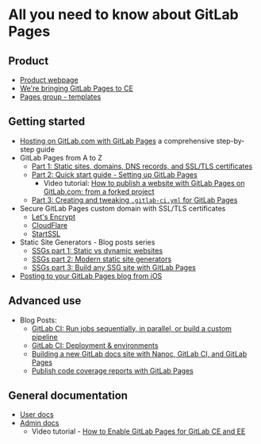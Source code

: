 # All you need to know about GitLab Pages

## Product

- [Product webpage](https://pages.gitlab.io)
- [We're bringing GitLab Pages to CE](https://about.gitlab.com/2016/12/24/were-bringing-gitlab-pages-to-community-edition/)
- [Pages group - templates](https://gitlab.com/pages)

## Getting started

- [Hosting on GitLab.com with GitLab Pages](https://about.gitlab.com/2016/04/07/gitlab-pages-setup/) a comprehensive step-by-step guide
- GitLab Pages from A to Z
  - [Part 1: Static sites, domains, DNS records, and SSL/TLS certificates](getting_started_part_one.md)
  - [Part 2: Quick start guide - Setting up GitLab Pages](getting_started_part_two.md)
      - Video tutorial: [How to publish a website with GitLab Pages on GitLab.com: from a forked project](https://youtu.be/TWqh9MtT4Bg)
  - [Part 3: Creating and tweaking `.gitlab-ci.yml` for GitLab Pages](getting_started_part_three.md)
- Secure GitLab Pages custom domain with SSL/TLS certificates
  - [Let's Encrypt](https://about.gitlab.com/2016/04/11/tutorial-securing-your-gitlab-pages-with-tls-and-letsencrypt/)
  - [CloudFlare](https://about.gitlab.com/2017/02/07/setting-up-gitlab-pages-with-cloudflare-certificates/)
  - [StartSSL](https://about.gitlab.com/2016/06/24/secure-gitlab-pages-with-startssl/)
- Static Site Generators - Blog posts series
  - [SSGs part 1: Static vs dynamic websites](https://about.gitlab.com/2016/06/03/ssg-overview-gitlab-pages-part-1-dynamic-x-static/)
  - [SSGs part 2: Modern static site generators](https://about.gitlab.com/2016/06/10/ssg-overview-gitlab-pages-part-2/)
  - [SSGs part 3: Build any SSG site with GitLab Pages](https://about.gitlab.com/2016/06/17/ssg-overview-gitlab-pages-part-3-examples-ci/)
- [Posting to your GitLab Pages blog from iOS](https://about.gitlab.com/2016/08/19/posting-to-your-gitlab-pages-blog-from-ios/)

## Advanced use

- Blog Posts:
  - [GitLab CI: Run jobs sequentially, in parallel, or build a custom pipeline](https://about.gitlab.com/2016/07/29/the-basics-of-gitlab-ci/)
  - [GitLab CI: Deployment & environments](https://about.gitlab.com/2016/08/26/ci-deployment-and-environments/)
  - [Building a new GitLab docs site with Nanoc, GitLab CI, and GitLab Pages](https://about.gitlab.com/2016/12/07/building-a-new-gitlab-docs-site-with-nanoc-gitlab-ci-and-gitlab-pages/)
  - [Publish code coverage reports with GitLab Pages](https://about.gitlab.com/2016/11/03/publish-code-coverage-report-with-gitlab-pages/)

## General documentation

- [User docs](../user/project/pages/index.md)
- [Admin docs](../administration/pages/index.md)
  - Video tutorial - [How to Enable GitLab Pages for GitLab CE and EE](https://youtu.be/dD8c7WNcc6s)
